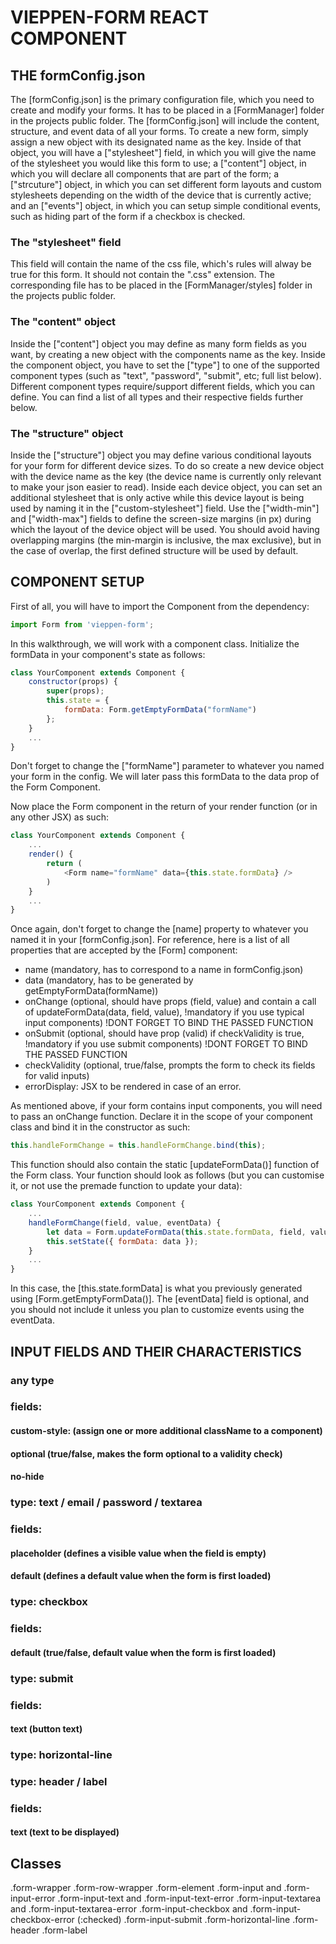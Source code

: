 
# VIEPPEN-FORM REACT COMPONENT


## THE formConfig.json
The [formConfig.json] is the primary configuration file, which you need to create and modify your forms. It has to be placed in a [FormManager] folder in the projects public folder.
The [formConfig.json] will include the content, structure, and event data of all your forms. To create a new form, simply assign a new object with its designated name as the key. Inside of that object, you will have a ["stylesheet"] field, in which you will give the name of the stylesheet you would like this form to use; a ["content"] object, in which you will declare all components that are part of the form; a ["strcuture"] object, in which you can set different form layouts and custom stylesheets depending on the width of the device that is currently active; and an ["events"] object, in which you can setup simple conditional events, such as hiding part of the form if a checkbox is checked.

### The "stylesheet" field
This field will contain the name of the css file, which's rules will alway be true for this form. It should not contain the ".css" extension. The corresponding file has to be placed in the [FormManager/styles] folder in the projects public folder.

### The "content" object
Inside the ["content"] object you may define as many form fields as you want, by creating a new object with the components name as the key. Inside the component object, you have to set the ["type"] to one of the supported component types (such as "text", "password", "submit", etc; full list below). Different component types require/support different fields, which you can define. You can find a list of all types and their respective fields further below.

### The "structure" object
Inside the ["structure"] object you may define various conditional layouts for your form for different device sizes. To do so create a new device object with the device name as the key (the device name is currently only relevant to make your json easier to read). Inside each device object, you can set an additional stylesheet that is only active while this device layout is being used by naming it in the ["custom-stylesheet"] field. Use the ["width-min"] and ["width-max"] fields to define the screen-size margins (in px) during which the layout of the device object will be used. You should avoid having overlapping margins (the min-margin is inclusive, the max exclusive), but in the case of overlap, the first defined structure will be used by default.


## COMPONENT SETUP

First of all, you will have to import the Component from the dependency:
``` javascript
import Form from 'vieppen-form';
```
In this walkthrough, we will work with a component class. Initialize the formData in your component's state as follows:
```javascript
class YourComponent extends Component {
    constructor(props) {
        super(props);
        this.state = {
            formData: Form.getEmptyFormData("formName")
        };
    }
    ...
}
```
Don't forget to change the ["formName"] parameter to whatever you named your form in the config. We will later pass this formData to the data prop of the Form Component.

Now place the Form component in the return of your render function (or in any other JSX) as such:
```javascript
class YourComponent extends Component {
    ...
    render() {
        return (
            <Form name="formName" data={this.state.formData} />
        )
    }
    ...
}
```
Once again, don't forget to change the [name] property to whatever you named it in your [formConfig.json]. For reference, here is a list of all properties that are accepted by the [Form] component:
- name (mandatory, has to correspond to a name in formConfig.json)
- data (mandatory, has to be generated by getEmptyFormData(formName))
- onChange (optional, should have props (field, value) and contain a call of updateFormData(data, field, value), !mandatory if you use typical input components) !DONT FORGET TO BIND THE PASSED FUNCTION
- onSubmit (optional, should have prop (valid) if checkValidity is true, !mandatory if you use submit components) !DONT FORGET TO BIND THE PASSED FUNCTION
- checkValidity (optional, true/false, prompts the form to check its fields for valid inputs)
- errorDisplay: JSX to be rendered in case of an error.

As mentioned above, if your form contains input components, you will need to pass an onChange function. Declare it in the scope of your component class and bind it in the constructor as such:
```javascript
this.handleFormChange = this.handleFormChange.bind(this);
```
This function should also contain the static [updateFormData()] function of the Form class. Your function should look as follows (but you can customise it, or not use the premade function to update your data):
```javascript
class YourComponent extends Component {
    ...
    handleFormChange(field, value, eventData) {
        let data = Form.updateFormData(this.state.formData, field, value);
        this.setState({ formData: data });
    }
    ...
}
```
In this case, the [this.state.formData] is what you previously generated using [Form.getEmptyFormData()]. The [eventData] field is optional, and you should not include it unless you plan to customize events using the eventData.

## INPUT FIELDS AND THEIR CHARACTERISTICS

### any type
### fields:
#### custom-style: (assign one or more additional className to a component)
#### optional (true/false, makes the form optional to a validity check)
#### no-hide

### type: text / email / password / textarea
### fields:
#### placeholder (defines a visible value when the field is empty)
#### default (defines a default value when the form is first loaded)

### type: checkbox
### fields:
#### default (true/false, default value when the form is first loaded)

### type: submit
### fields:
#### text (button text)

### type: horizontal-line

### type: header / label
### fields:
#### text (text to be displayed)


## Classes
.form-wrapper
.form-row-wrapper
.form-element
.form-input and .form-input-error
.form-input-text and .form-input-text-error
.form-input-textarea and .form-input-textarea-error
.form-input-checkbox and .form-input-checkbox-error (:checked)
.form-input-submit
.form-horizontal-line
.form-header
.form-label